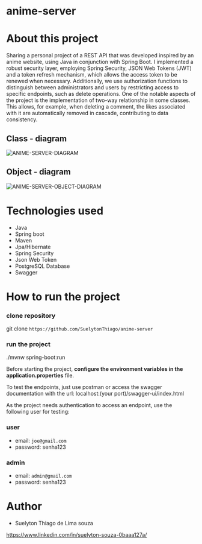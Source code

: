 # anime-server

# About this project

Sharing a personal project of a REST API that was developed inspired by an anime website, using Java in conjunction with Spring Boot. I implemented a robust security layer, employing Spring Security, JSON Web Tokens (JWT) and a token refresh mechanism, which allows the access token to be renewed when necessary. Additionally, we use authorization functions to distinguish between administrators and users by restricting access to specific endpoints, such as delete operations.
One of the notable aspects of the project is the implementation of two-way relationship in some classes. This allows, for example, when deleting a comment, the likes associated with it are automatically removed in cascade, contributing to data consistency.

## Class - diagram
![ANIME-SERVER-DIAGRAM](https://github.com/SuelytonThiago/anime-server/assets/117487495/979e0bb4-e2f0-4e67-8338-f23a3ad02e63)


## Object - diagram

![ANIME-SERVER-OBJECT-DIAGRAM](https://github.com/SuelytonThiago/anime-server/assets/117487495/bbbe7372-90ea-4ba6-8651-5a52fa77c344)


# Technologies used

- Java
- Spring boot
- Maven
- Jpa/Hibernate
- Spring Security
- Json Web Token
- PostgreSQL Database
- Swagger

# How to run the project

### clone repository
git clone `https://github.com/SuelytonThiago/anime-server`

### run the project
./mvnw spring-boot:run

Before starting the project, **configure the environment variables in the application.properties** file.

To test the endpoints, just use postman or access the swagger documentation with the url: localhost:(your port)/swagger-ui/index.html

As the project needs authentication to access an endpoint, use the following user for testing:

### user
* email: `joe@gmail.com`
* password: senha123

### admin
* email: `admin@gmail.com`
* password: senha123

# Author
- Suelyton Thiago de Lima souza

https://www.linkedin.com/in/suelyton-souza-0baaa127a/
